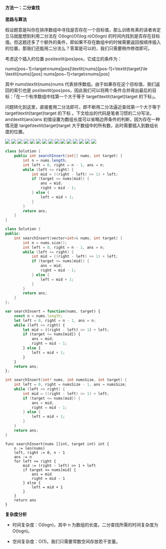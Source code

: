 ﻿#### 方法一：二分查找

**思路与算法**

假设题意是叫你在排序数组中寻找是否存在一个目标值，那么训练有素的读者肯定立马就能想到利用二分法在 O(log⁡n)O(\\log n)O(logn) 的时间内找到是否存在目标值。但这题还多了个额外的条件，即如果不存在数组中的时候需要返回按顺序插入的位置，那我们还能用二分法么？答案是可以的，我们只需要稍作修改即可。

考虑这个插入的位置 pos\\textit{pos}pos，它成立的条件为：

nums\[pos−1\]<target≤nums\[pos\]\\textit{nums}\[pos-1\]<\\textit{target}\\le \\textit{nums}\[pos\] nums\[pos−1\]<target≤nums\[pos\]

其中 nums\\textit{nums}nums 代表排序数组。由于如果存在这个目标值，我们返回的索引也是 pos\\textit{pos}pos，因此我们可以将两个条件合并得出最后的目标：「在一个有序数组中找第一个大于等于 target\\textit{target}target 的下标」。

问题转化到这里，直接套用二分法即可，即不断用二分法逼近查找第一个大于等于 target\\textit{target}target 的下标 。下文给出的代码是笔者习惯的二分写法，ans\\textit{ans}ans 初值设置为数组长度可以省略边界条件的判断，因为存在一种情况是 target\\textit{target}target 大于数组中的所有数，此时需要插入到数组长度的位置。

![](./Question0035_01.png)
![](./Question0035_02.png)
![](./Question0035_03.png)
![](./Question0035_04.png)
![](./Question0035_05.png)
![](./Question0035_06.png)
![](./Question0035_07.png)
![](./Question0035_08.png)
![](./Question0035_09.png)
![](./Question0035_10.png)
![](./Question0035_11.png)
![](./Question0035_12.png)
![](./Question0035_13.png)
![](./Question0035_14.png)
![](./Question0035_15.png)

```Java
class Solution {
    public int searchInsert(int[] nums, int target) {
        int n = nums.length;
        int left = 0, right = n - 1, ans = n;
        while (left <= right) {
            int mid = ((right - left) >> 1) + left;
            if (target <= nums[mid]) {
                ans = mid;
                right = mid - 1;
            } else {
                left = mid + 1;
            }
        }
        return ans;
    }
}

```

```C++
class Solution {
public:
    int searchInsert(vector<int>& nums, int target) {
        int n = nums.size();
        int left = 0, right = n - 1, ans = n;
        while (left <= right) {
            int mid = ((right - left) >> 1) + left;
            if (target <= nums[mid]) {
                ans = mid;
                right = mid - 1;
            } else {
                left = mid + 1;
            }
        }
        return ans;
    }
};

```

```JavaScript
var searchInsert = function(nums, target) {
    const n = nums.length;
    let left = 0, right = n - 1, ans = n;
    while (left <= right) {
        let mid = ((right - left) >> 1) + left;
        if (target <= nums[mid]) {
            ans = mid;
            right = mid - 1;
        } else {
            left = mid + 1;
        }
    }
    return ans;
};

```

```C
int searchInsert(int* nums, int numsSize, int target) {
    int left = 0, right = numsSize - 1, ans = numsSize;
    while (left <= right) {
        int mid = ((right - left) >> 1) + left;
        if (target <= nums[mid]) {
            ans = mid;
            right = mid - 1;
        } else {
            left = mid + 1;
        }
    }
    return ans;
}

```

```Golang
func searchInsert(nums []int, target int) int {
    n := len(nums)
    left, right := 0, n - 1
    ans := n
    for left <= right {
        mid := (right - left) >> 1 + left
        if target <= nums[mid] {
            ans = mid
            right = mid - 1
        } else {
            left = mid + 1
        }
    }
    return ans
}

```

**复杂度分析**

-   时间复杂度：O(logn)，其中 n 为数组的长度。二分查找所需的时间复杂度为 O(logn)。
    
-   空间复杂度：O(1)。我们只需要常数空间存放若干变量。

